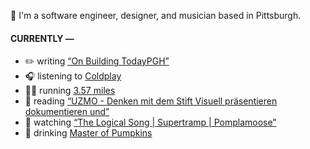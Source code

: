 👋 I'm a software engineer, designer, and musician based in Pittsburgh.

#### CURRENTLY —

* ✏️ writing [“On Building TodayPGH”](https://amoscato.com/journal/on-building-todaypgh/)
* 🎧 listening to [Coldplay](https://www.last.fm/music/Coldplay/_/Lovers+in+Japan)
* 🏃‍♂️ running [3.57 miles](https://www.strava.com/activities/4228184240)
* 📘 reading [“UZMO - Denken mit dem Stift Visuell präsentieren dokumentieren und”](https://www.goodreads.com/book/show/22713395-uzmo---denken-mit-dem-stift-visuell-pr-sentieren-dokumentieren-und)
* 🍿 watching [“The Logical Song | Supertramp | Pomplamoose”](https://youtu.be/U8TYyG6QPQE)
* 🍺 drinking [Master of Pumpkins](https://untappd.com/user/namoscato/checkin/954066263)
